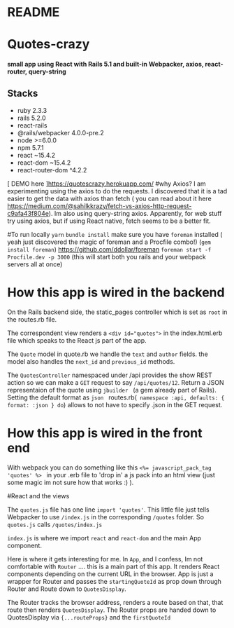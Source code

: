 # README

# Quotes-crazy

#### small app using React with Rails 5.1 and built-in Webpacker, axios, react-router, query-string

## Stacks

- ruby 2.3.3
- rails 5.2.0
- react-rails
- @rails/webpacker 4.0.0-pre.2
- node >=6.0.0
- npm 5.7.1
- react ~15.4.2
- react-dom ~15.4.2
- react-router-dom ^4.2.2

[ DEMO here ]https://quotescrazy.herokuapp.com/
#why Axios?
I am experimenting using the axios  to do the requests. I discovered that it is a tad easier to get the data with axios than fetch ( you can read about it here https://medium.com/@sahilkkrazy/fetch-vs-axios-http-request-c9afa43f804e). Im also using query-string axios. Apparently, for web stuff try using axios, but if using React native, fetch seems to be a better fit.

#To run locally
`yarn`
`bundle install`
make sure you have `foreman` installed
( yeah just discovered the magic of foreman and a Procfile combo!)
(`gem install foreman`) https://github.com/ddollar/foreman
`foreman start -f Procfile.dev -p 3000`
(this will start both you rails and your webpack servers all at once)

# How this app is wired in the backend
On the Rails backend side, the static_pages controller which is set as `root` in the routes.rb file.

The correspondent view renders a `<div id="quotes">` in the index.html.erb file which speaks to the React js part of the app.

The `Quote` model in quote.rb we handle the `text` and `author` fields. the model also handles the `next_id` and `previous_id` methods.


The `QuotesController` namespaced under /api provides the show REST action so we can make a `GET` request to say `/api/quotes/12`. Return a JSON representaion of the quote using `jbuilder ` (a gem already part of Rails). Setting the default format as `json ` routes.rb(`  namespace :api, defaults: { format: :json } do
`) allows to not have to specify .json in the GET request.

# How this app is wired in the front end

With webpack you can do something like this `<%= javascript_pack_tag 'quotes' %>
` in your .erb file to 'drop in' a js pack into an html view (just some magic im not sure how that works :)   ).


#React and the views

The `quotes.js` file has one line `import 'quotes'`. This little file  just tells Webpacker to use `/index.js` in the corresponding `/quotes` folder. So `quotes.js` calls `/quotes/index.js`


`index.js` is where we import `react` and `react-dom` and the main App component.

Here is where it gets interesting for me.  In `App`, and I confess, Im  not comfortable with `Router` .... this is a main part of this app. It renders React components depending on the current URL in the browser. App is just a wrapper for Router and passes the `startingQuoteId` as prop down through Router and Route down to `QuotesDisplay`.

The Router tracks the browser address, renders a route based on that, that route then renders `QuotesDisplay`. The Router props are handed down to QuotesDisplay via `{...routeProps}` and the `firstQuoteId`
